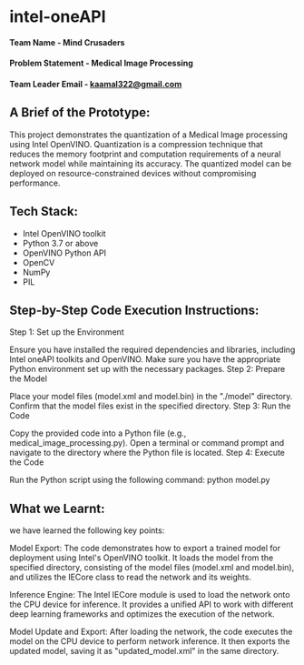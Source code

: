 # intel-oneAPI

#### Team Name - Mind Crusaders
#### Problem Statement - Medical Image Processing
#### Team Leader Email - kaamal322@gmail.com

## A Brief of the Prototype:
This project demonstrates the quantization of a Medical Image processing using Intel OpenVINO. Quantization is a compression technique that reduces the memory footprint and computation requirements of a neural network model while maintaining its accuracy. The quantized model can be deployed on resource-constrained devices without compromising performance.
  
## Tech Stack: 
- Intel OpenVINO toolkit
- Python 3.7 or above
- OpenVINO Python API
- OpenCV
- NumPy
- PIL
   
## Step-by-Step Code Execution Instructions:
Step 1: Set up the Environment

Ensure you have installed the required dependencies and libraries, including Intel oneAPI toolkits and OpenVINO.
Make sure you have the appropriate Python environment set up with the necessary packages.
Step 2: Prepare the Model

Place your model files (model.xml and model.bin) in the "./model" directory.
Confirm that the model files exist in the specified directory.
Step 3: Run the Code

Copy the provided code into a Python file (e.g., medical_image_processing.py).
Open a terminal or command prompt and navigate to the directory where the Python file is located.
Step 4: Execute the Code

Run the Python script using the following command:
python model.py 
  
## What we Learnt:
we have learned the following key points:

Model Export: The code demonstrates how to export a trained model for deployment using Intel's OpenVINO toolkit. It loads the model from the specified directory, consisting of the model files (model.xml and model.bin), and utilizes the IECore class to read the network and its weights.

Inference Engine: The Intel IECore module is used to load the network onto the CPU device for inference. It provides a unified API to work with different deep learning frameworks and optimizes the execution of the network.

Model Update and Export: After loading the network, the code executes the model on the CPU device to perform network inference. It then exports the updated model, saving it as "updated_model.xml" in the same directory.
